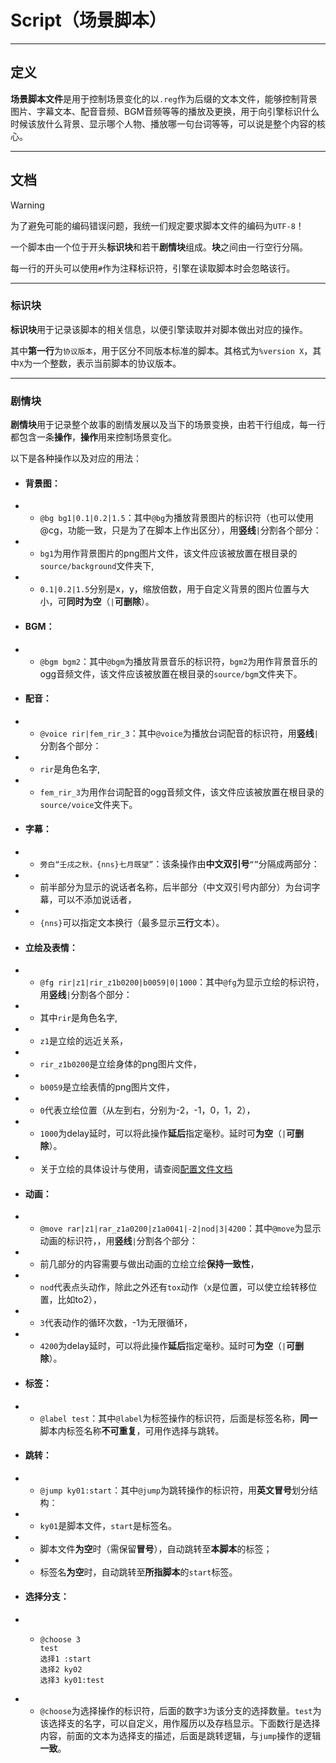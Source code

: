 # Script（场景脚本）

---

## 定义

**场景脚本文件**是用于控制场景变化的以```.reg```作为后缀的文本文件，能够控制背景图片、字幕文本、配音音频、BGM音频等等的播放及更换，用于向引擎标识什么时候该放什么背景、显示哪个人物、播放哪一句台词等等，可以说是整个内容的核心。

---

## 文档

> [!WARNING]
> 为了避免可能的编码错误问题，我统一们规定要求脚本文件的编码为```UTF-8```！

一个脚本由一个位于开头**标识块**和若干**剧情块**组成。**块**之间由一行空行分隔。

每一行的开头可以使用```#```作为注释标识符，引擎在读取脚本时会忽略该行。

---

### 标识块

**标识块**用于记录该脚本的相关信息，以便引擎读取并对脚本做出对应的操作。

其中**第一行**为```协议版本```，用于区分不同版本标准的脚本。其格式为```%version X```，其中```X```为一个整数，表示当前脚本的协议版本。

---

### 剧情块

**剧情块**用于记录整个故事的剧情发展以及当下的场景变换，由若干行组成，每一行都包含一条**操作**，**操作**用来控制场景变化。

以下是各种操作以及对应的用法：

* #### 背景图：

* * ```@bg bg1|0.1|0.2|1.5```：其中```@bg```为播放背景图片的标识符（也可以使用@cg，功能一致，只是为了在脚本上作出区分），用**竖线**```|```分割各个部分：

* * ```bg1```为用作背景图片的png图片文件，该文件应该被放置在根目录的```source/background```文件夹下,

* * ```0.1|0.2|1.5```分别是x，y，缩放倍数，用于自定义背景的图片位置与大小，可**同时为空**（```|```**可删除**）。

* #### BGM：

* * ```@bgm bgm2```：其中```@bgm```为播放背景音乐的标识符，```bgm2```为用作背景音乐的ogg音频文件，该文件应该被放置在根目录的```source/bgm```文件夹下。

* #### 配音：

* * ```@voice rir|fem_rir_3```：其中```@voice```为播放台词配音的标识符，用**竖线**```|```分割各个部分：

* * ```rir```是角色名字,

* * ```fem_rir_3```为用作台词配音的ogg音频文件，该文件应该被放置在根目录的```source/voice```文件夹下。

* #### 字幕：

* * ```旁白“壬戌之秋，{nns}七月既望”```：该条操作由**中文双引号**```“”```分隔成两部分：

* * 前半部分为显示的说话者名称，后半部分（中文双引号内部分）为台词字幕，可以不添加说话者，

* * ```{nns}```可以指定文本换行（最多显示**三行**文本）。

* #### 立绘及表情：

* * ```@fg rir|z1|rir_z1b0200|b0059|0|1000```：其中```@fg```为显示立绘的标识符，用**竖线**```|```分割各个部分：

* * 其中```rir```是角色名字,

* * ```z1```是立绘的远近关系，

* * ```rir_z1b0200```是立绘身体的png图片文件，

* * ```b0059```是立绘表情的png图片文件，

* * ```0```代表立绘位置（从左到右，分别为-2，-1，0，1，2），

* * ```1000```为delay延时，可以将此操作**延后**指定毫秒。延时可**为空**（```|```**可删除**）。

* * 关于立绘的具体设计与使用，请查阅[配置文件文档](how_to_use_config.md)

* #### 动画：

* * ```@move rar|z1|rar_z1a0200|z1a0041|-2|nod|3|4200```：其中```@move```为显示动画的标识符，，用**竖线**```|```分割各个部分：

* * 前几部分的内容需要与做出动画的立绘立绘**保持一致性**，

* * ```nod```代表点头动作，除此之外还有```tox```动作（x是位置，可以使立绘转移位置，比如to2），

* * ```3```代表动作的循环次数，-1为无限循环，

* * ```4200```为delay延时，可以将此操作**延后**指定毫秒。延时可**为空**（```|```**可删除**）。

* #### 标签：

* * ```@label test```：其中```@label```为标签操作的标识符，后面是标签名称，**同一**脚本内标签名称**不可重复**，可用作选择与跳转。

* #### 跳转：

* * ```@jump ky01:start```：其中```@jump```为跳转操作的标识符，用**英文冒号**划分结构：

* * ```ky01```是脚本文件，```start```是标签名。

* * 脚本文件**为空**时（需保留**冒号**），自动跳转至**本脚本**的标签；

* * 标签名**为空**时，自动跳转至**所指脚本**的```start```标签。

* #### 选择分支：

* * ```
    @choose 3
    test
    选择1 :start
    选择2 ky02
    选择3 ky01:test
    ```
* * ```@choose```为选择操作的标识符，后面的数字```3```为该分支的选择数量。```test```为该选择支的名字，可以自定义，用作履历以及存档显示。下面数行是选择内容，前面的文本为选择支的描述，后面是跳转逻辑，与```jump```操作的逻辑**一致**。
